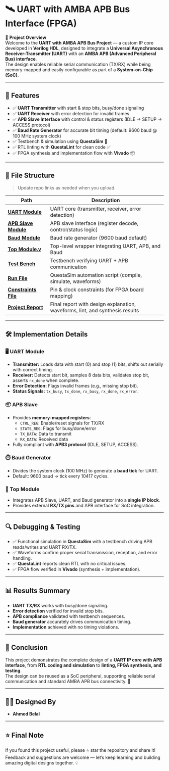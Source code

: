 # 🛰️ UART with AMBA APB Bus Interface (FPGA)

📌 **Project Overview**  
Welcome to the **UART with AMBA APB Bus Project** — a custom IP core developed in **Verilog HDL**, designed to integrate a **Universal Asynchronous Receiver-Transmitter (UART)** with an **AMBA APB (Advanced Peripheral Bus) interface**.  
The design enables reliable serial communication (TX/RX) while being memory-mapped and easily configurable as part of a **System-on-Chip (SoC)**.  

---

## 🎯 Features
- ✅ **UART Transmitter** with start & stop bits, busy/done signaling  
- ✅ **UART Receiver** with error detection for invalid frames  
- ✅ **APB Slave Interface** with control & status registers (IDLE → SETUP → ACCESS protocol)  
- ✅ **Baud Rate Generator** for accurate bit timing (default: 9600 baud @ 100 MHz system clock)  
- ✅ Testbench & simulation using **QuestaSim** 🧪  
- ✅ RTL linting with **QuestaLint** for clean code ✅  
- ✅ FPGA synthesis and implementation flow with **Vivado** 📦  

---

## 📂 File Structure
> Update repo links as needed when you upload.  

| Path | Description |
|---|---|
| [**UART Module**](https://github.com/ahmedbelal16/UART-DESIGN-WITH-AMBA-APB-BUS/blob/main/src/UART_module.v) | UART core (transmitter, receiver, error detection) |
| [**APB Slave Module**](https://github.com/ahmedbelal16/UART-DESIGN-WITH-AMBA-APB-BUS/blob/main/src/APB_Master.v) | APB slave interface (register decode, control/status logic) |
| [**Baud Module**](https://github.com/ahmedbelal16/UART-DESIGN-WITH-AMBA-APB-BUS/blob/main/src/Baud.v) | Baud rate generator (9600 baud default) |
| [**Top Module.v**](https://github.com/ahmedbelal16/UART-DESIGN-WITH-AMBA-APB-BUS/blob/main/src/Top_Module.v) | Top-level wrapper integrating UART, APB, and Baud |
| [**Test Bench**](https://github.com/ahmedbelal16/UART-DESIGN-WITH-AMBA-APB-BUS/blob/main/dv/Project_TB.v) | Testbench verifying UART + APB communication |
| [**Run File**](https://github.com/ahmedbelal16/UART-DESIGN-WITH-AMBA-APB-BUS/blob/main/dv/NTI.do) | QuestaSim automation script (compile, simulate, waveforms) |
| [**Constraints File**](https://github.com/ahmedbelal16/UART-DESIGN-WITH-AMBA-APB-BUS/blob/main/dv/Constraint_UART_APB.xdc) | Pin & clock constraints (for FPGA board mapping) |
| [**Project Report**](https://github.com/ahmedbelal16/UART-DESIGN-WITH-AMBA-APB-BUS/blob/main/docs/Project%20Report.pdf) | Final report with design explanation, waveforms, lint, and synthesis results |

---

## 🛠️ Implementation Details

### 🖥️ UART Module
- **Transmitter:** Loads data with start (0) and stop (1) bits, shifts out serially with correct timing.  
- **Receiver:** Detects start bit, samples 8 data bits, validates stop bit, asserts `rx_done` when complete.  
- **Error Detection:** Flags invalid frames (e.g., missing stop bit).  
- **Status Signals:** `tx_busy`, `tx_done`, `rx_busy`, `rx_done`, `rx_error`.  

### 📦 APB Slave
- Provides **memory-mapped registers**:  
  - `CTRL_REG`: Enable/reset signals for TX/RX  
  - `STATS_REG`: Flags for busy/done/error  
  - `TX_DATA`: Data to transmit  
  - `RX_DATA`: Received data  
- Fully compliant with **APB3 protocol** (IDLE, SETUP, ACCESS).  

### ⏱️ Baud Generator
- Divides the system clock (100 MHz) to generate a **baud tick** for UART.  
- Default: 9600 baud → tick every 10417 cycles.  

### 🔗 Top Module
- Integrates APB Slave, UART, and Baud generator into a **single IP block**.  
- Provides external **RX/TX pins** and APB interface for SoC integration.  

---

## 🔍 Debugging & Testing
- ✅ Functional simulation in **QuestaSim** with a testbench driving APB reads/writes and UART RX/TX.  
- ✅ Waveforms confirm proper serial transmission, reception, and error handling.  
- ✅ **QuestaLint** reports clean RTL with no critical issues.  
- ✅ FPGA flow verified in **Vivado** (synthesis + implementation).  

---

## 📊 Results Summary
- **UART TX/RX** works with busy/done signaling.  
- **Error detection** verified for invalid stop bits.  
- **APB compliance** validated with testbench sequences.  
- **Baud generator** accurately drives communication timing.  
- **Implementation** achieved with no timing violations.  

---

## 🏁 Conclusion
This project demonstrates the complete design of a **UART IP core with APB interface**, from **RTL coding and simulation** to **linting, FPGA synthesis, and testing**.  
The design can be reused as a SoC peripheral, supporting reliable serial communication and standard AMBA APB bus connectivity. 🚀  

---

## 🧑‍💻 Designed By
- **Ahmed Belal** 

---

## ⭐ Final Note
If you found this project useful, please ⭐ star the repository and share it!  
Feedback and suggestions are welcome — let’s keep learning and building amazing digital designs together. 💡  
